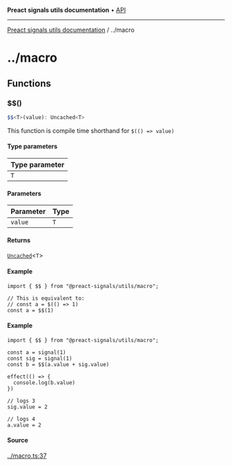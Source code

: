 **Preact signals utils documentation** • [API](utils/README.md)

***

[Preact signals utils documentation](utils/README.md) / ../macro

# ../macro

## Functions

### $$()

```ts
$$<T>(value): Uncached<T>
```

This function is compile time shorthand for `$(() => value)`

#### Type parameters

| Type parameter |
| :------ |
| `T` |

#### Parameters

| Parameter | Type |
| :------ | :------ |
| `value` | `T` |

#### Returns

[`Uncached`](utils/index/README.md#uncachedt)\<`T`\>

#### Example

```tsx
import { $$ } from "@preact-signals/utils/macro";

// This is equivalent to:
// const a = $(() => 1)
const a = $$(1)
```

#### Example

```tsx
import { $$ } from "@preact-signals/utils/macro";

const a = signal(1)
const sig = signal(1)
const b = $$(a.value + sig.value)

effect(() => {
  console.log(b.value)
})

// logs 3
sig.value = 2

// logs 4
a.value = 2
```

#### Source

[../macro.ts:37](https://github.com/XantreGodlike/preact-signals/blob/a83109b/packages/utils/src/macro.ts#L37)
